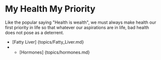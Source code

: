 # My Health My Priority

Like the popular saying "Health is wealth", we must always make health our first priority in life so that whatever our aspirations are in life, bad health does not pose as a deterrent.

- [Fatty Liver] {topics/Fatty_Liver.md}
- - [Hormones] {topics/hormones.md} 
